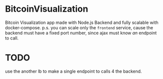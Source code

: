 # BitcoinVisualization

Bitcoin Visualization app made with Node.js Backend and fully scalable with docker-compose.
p.s. you can scale only the `frontend` service, cause the backend must have a fixed port number, since ajax must know *an* endpoint to call.

TODO
====
use the another lb to make a single endpoint to calls 4 the backend.
